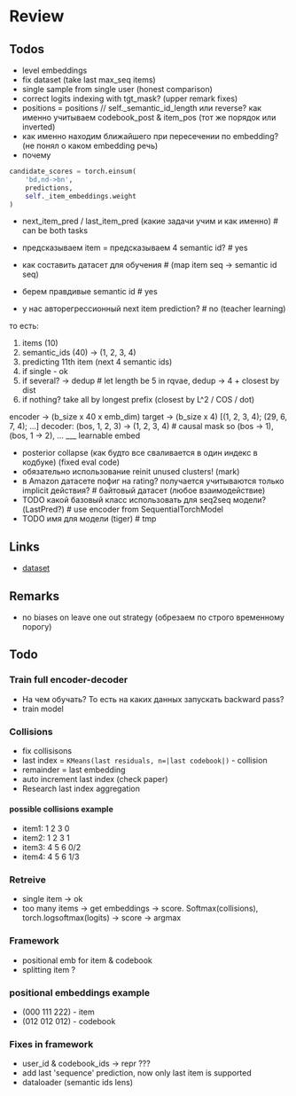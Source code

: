 # Review

## Todos

- level embeddings
- fix dataset (take last max_seq items)
- single sample from single user (honest comparison)
- correct logits indexing with tgt_mask? (upper remark fixes)
- positions = positions // self._semantic_id_length или reverse?
как именно учитываем codebook_post & item_pos (тот же порядок или inverted)
- как именно находим ближайшего при пересечении по embedding? (не понял о каком embedding речь)
- почему

```python
candidate_scores = torch.einsum(
    'bd,nd->bn',
    predictions,
    self._item_embeddings.weight
)
```

- next_item_pred / last_item_pred (какие задачи учим и как именно) # can be both tasks
- предсказываем item = предсказываем 4 semantic id? # yes
- как составить датасет для обучения # (map item seq -> semantic id seq)
- берем правдивые semantic id # yes

- у нас авторегрессионный next item prediction? # no (teacher learning)

то есть:

1) items (10)
2) semantic_ids (40) -> (1, 2, 3, 4)
3) predicting 11th item (next 4 semantic ids)
4) if single - ok
5) if several? -> dedup # let length be 5 in rqvae, dedup -> 4 + closest by dist
6) if nothing? take all by longest prefix (closest by L^2 / COS / dot)

encoder -> (b_size x 40 x emb_dim)
target  -> (b_size x 4) [(1, 2, 3, 4); (29, 6, 7, 4); ...]
decoder: (bos, 1, 2, 3) -> (1, 2, 3, 4) # causal mask so (bos -> 1), (bos, 1 -> 2), ...
           \___ learnable embed

- posterior collapse (как будто все сваливается в один индекс в кодбуке) (fixed eval code)
- обязательно использование reinit unused clusters! (mark)
- в Amazon датасете пофиг на rating? получается учитываются только implicit действия? # байтовый датасет (любое взаимодействие)
- TODO какой базовый класс использовать для seq2seq модели? (LastPred?) # use encoder from SequentialTorchModel
- TODO имя для модели (tiger) # tmp

## Links

- [dataset](https://cseweb.ucsd.edu/~jmcauley/datasets/amazon/links.html)

## Remarks

- no biases on leave one out strategy (обрезаем по строго временному порогу)

## Todo

### Train full encoder-decoder

- На чем обучать? То есть на каких данных запускать backward pass?
- train model

### Collisions

- fix collisisons
- last index = `KMeans(last residuals, n=|last codebook|)` - collision
- remainder = last embedding
- auto increment last index (check paper)
- Research last index aggregation
  
#### possible collisions example

- item1: 1 2 3 0
- item2: 1 2 3 1
- item3: 4 5 6 0/2
- item4: 4 5 6 1/3

### Retreive

- single item -> ok
- too many items -> get embeddings -> score. Softmax(collisions), torch.logsoftmax(logits) -> score -> argmax

### Framework

- positional emb for item & codebook
- splitting item ?

### positional embeddings example

- (000 111 222) - item
- (012 012 012) - codebook

### Fixes in framework

- user_id & codebook_ids -> repr ???
- add last 'sequence' prediction, now only last item is supported
- dataloader (semantic ids lens)
